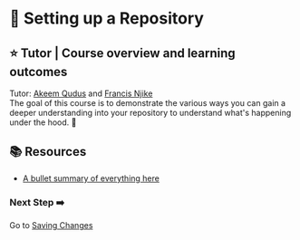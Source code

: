 # :flags: Setting up a Repository

## :star: Tutor | Course overview and learning outcomes 

Tutor: [Akeem Qudus](https://github.com/holytech) and [Francis Njike](https://github.com/clashkid155)<br>
The goal of this course is to demonstrate the various ways you can gain a deeper understanding into your repository to understand what's happening under the hood. 🚀



## 📚  Resources 
* [A bullet summary of everything here](https://docs.google.com/presentation/d/1K_Fj9X1VdctS1RVYVdldnx0yh1n5YaPpYCPgiFDuZCg/edit?usp=sharing) 

### Next Step :arrow_right:
Go to [Saving Changes](./2_Saving_changes.md)